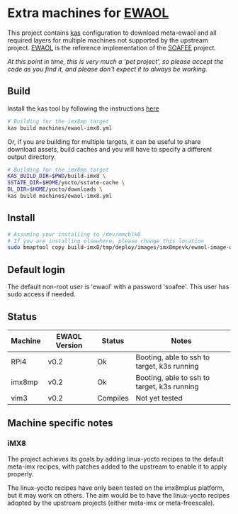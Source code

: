 # Extra machines for [EWAOL](https://gitlab.arm.com/ewaol/meta-ewaol)

This project contains [kas](https://kas.readthedocs.io/en/latest/index.html)
configuration to download meta-ewaol and all required layers for multiple
machines not supported by the upstream project.
[EWAOL](https://gitlab.arm.com/ewaol/meta-ewaol) is the reference implementation
of the [SOAFEE](http://soafee.io) project.

_At this point in time, this is very much a 'pet project', so please accept the
code as you find it, and please don't expect it to always be working._

## Build

Install the kas tool by following the instructions
[here](https://kas.readthedocs.io/en/latest/userguide.html)

```bash
# Building for the imx8mp target
kas build machines/ewaol-imx8.yml
```

Or, if you are building for multiple targets, it can be useful to share download
assets, build caches and you will have to specify a different output directory.

```bash
# Building for the imx8mp target
KAS_BUILD_DIR=$PWD/build-imx8 \
SSTATE_DIR=$HOME/yocto/sstate-cache \
DL_DIR=$HOME/yocto/downloads \
kas build machines/ewaol-imx8.yml
```

## Install

```bash
# Assuming your installing to /dev/mmcblk0
# If you are installing elsewhere, please change this location
sudo bmaptool copy build-imx8/tmp/deploy/images/imx8mpevk/ewaol-image-docker-imx8mpevk.wic.bz2 /dev/mmcblk0
```

## Default login

The default non-root user is 'ewaol' with a password 'soafee'.  This user has sudo access if needed.

## Status

| Machine | EWAOL Version |Status | Notes |
|---------|---------------|-------|-------|
| RPi4    | v0.2 | Ok | Booting, able to ssh to target, k3s running |
| imx8mp  | v0.2 | Ok | Booting, able to ssh to target, k3s running |
| vim3    | v0.2 | Compiles | Not yet tested

## Machine specific notes

### iMX8

The project achieves its goals by adding linux-yocto recipes to the default
meta-imx recipes, with patches added to the upstream to enable it to apply
properly.

The linux-yocto recipes have only been tested on the imx8mplus platform, but it
may work on others.  The aim would be to have the linux-yocto recipes adopted
by the upstream projects (either meta-imx or meta-freescale).
